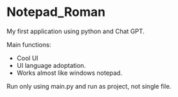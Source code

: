 # Notepad_Roman
My first application using python and Chat GPT.

Main functions:
  * Cool UI
  * UI language adoptation.
  * Works almost like windows notepad.

Run only using main.py and run as project, not single file.
